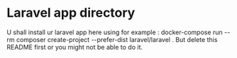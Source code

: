 # Laravel app directory

U shall install ur laravel app here using for example : docker-compose run --rm composer create-project --prefer-dist laravel/laravel . 
But delete this README first or you might not be able to do it.
